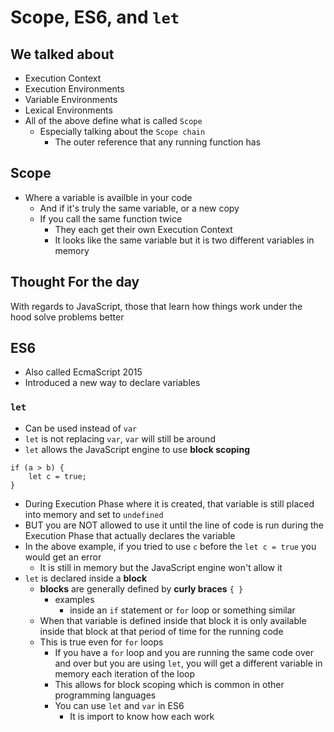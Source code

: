 # Scope, ES6, and `let`
## We talked about
* Execution Context
* Execution Environments
* Variable Environments
* Lexical Environments
* All of the above define what is called `Scope`
    - Especially talking about the `Scope chain`
        + The outer reference that any running function has

## Scope
* Where a variable is availble in your code
    - And if it's truly the same variable, or a new copy
    - If you call the same function twice
        + They each get their own Execution Context
        + It looks like the same variable but it is two different variables in memory

## Thought For the day
With regards to JavaScript, those that learn how things work under the hood solve problems better

## ES6
* Also called EcmaScript 2015
* Introduced a new way to declare variables

### `let`
* Can be used instead of `var`
* `let` is not replacing `var`, `var` will still be around
* `let` allows the JavaScript engine to use **block scoping**

```
if (a > b) {
    let c = true;
}
```

* During Execution Phase where it is created, that variable is still placed into memory and set to `undefined`
* BUT you are NOT allowed to use it until the line of code is run during the Execution Phase that actually declares the variable
* In the above example, if you tried to use `c` before the `let c = true` you would get an error
    - It is still in memory but the JavaScript engine won't allow it
* `let` is declared inside a **block**
    - **blocks** are generally defined by **curly braces** `{ }`
        + examples
            * inside an `if` statement or `for` loop or something similar
    - When that variable is defined inside that block it is only available inside that block at that period of time for the running code
    - This is true even for `for` loops
        + If you have a `for` loop and you are running the same code over and over but you are using `let`, you will get a different variable in memory each iteration of the loop
        + This allows for block scoping which is common in other programming languages
        + You can use `let` and `var` in ES6
            * It is import to know how each work
